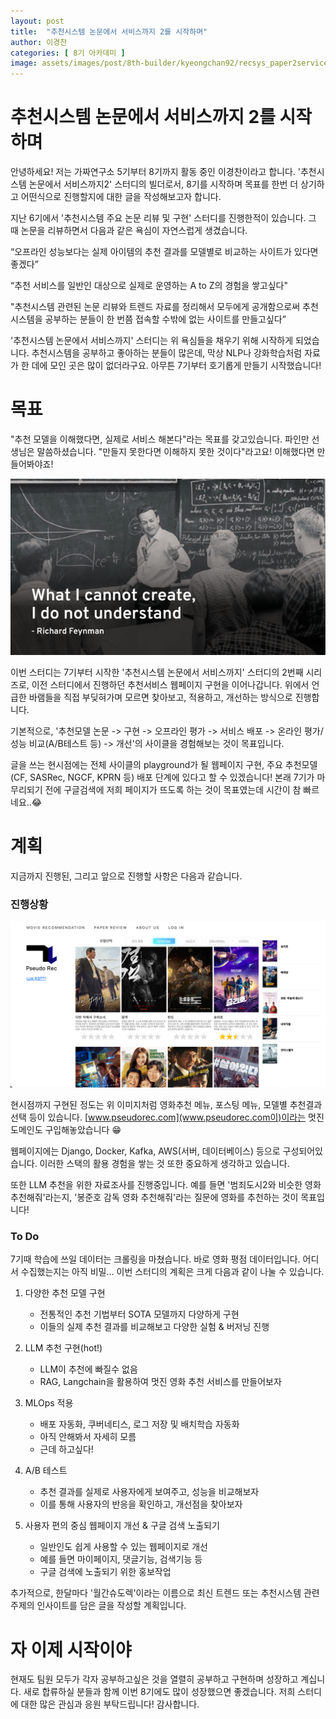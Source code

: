 ```yaml
---
layout: post
title:  "추천시스템 논문에서 서비스까지 2를 시작하며"
author: 이경찬
categories: [ 8기 아카데미 ]
image: assets/images/post/8th-builder/kyeongchan92/recsys_paper2service_thumbnail.png
---
```


# 추천시스템 논문에서 서비스까지 2를 시작하며

안녕하세요! 저는 가짜연구소 5기부터 8기까지 활동 중인 이경찬이라고 합니다. '추천시스템 논문에서 서비스까지2' 스터디의 빌더로서, 8기를 시작하며 목표를 한번 더 상기하고 어떤식으로 진행할지에 대한 글을 작성해보고자 합니다.

지난 6기에서 '추천시스템 주요 논문 리뷰 및 구현' 스터디를 진행한적이 있습니다. 그 때 논문을 리뷰하면서 다음과 같은 욕심이 자연스럽게 생겼습니다.

“오프라인 성능보다는 실제 아이템의 추천 결과를 모델별로 비교하는 사이트가 있다면 좋겠다”

“추천 서비스를 일반인 대상으로 실제로 운영하는 A to Z의 경험을 쌓고싶다"

"추천시스템 관련된 논문 리뷰와 트렌드 자료를 정리해서 모두에게 공개함으로써 추천시스템을 공부하는 분들이 한 번쯤 접속할 수밖에 없는 사이트를 만들고싶다”

'추천시스템 논문에서 서비스까지' 스터디는 위 욕심들을 채우기 위해 시작하게 되었습니다. 추천시스템을 공부하고 좋아하는 분들이 많은데, 막상 NLP나 강화학습처럼 자료가 한 데에 모인 곳은 많이 없더라구요. 아무튼 7기부터 호기롭게 만들기 시작했습니다!

# 목표

"추천 모델을 이해했다면, 실제로 서비스 해본다"라는 목표를 갖고있습니다. 파인만 선생님은 말씀하셨습니다. "만들지 못한다면 이해하지 못한 것이다"라고요! 이해했다면 만들어봐야죠!

![](../assets/images/post/8th-builder/kyeongchan92/feynman.png)

이번 스터디는 7기부터 시작한 '추천시스템 논문에서 서비스까지' 스터디의 2번째 시리즈로, 이전 스터디에서 진행하던 추천서비스 웹페이지 구현을 이어나갑니다. 위에서 언급한 바램들을 직접 부딪혀가며 모르면 찾아보고, 적용하고, 개선하는 방식으로 진행합니다.

기본적으로, '추천모델 논문 -> 구현 -> 오프라인 평가 -> 서비스 배포 -> 온라인 평가/성능 비교(A/B테스트 등) -> 개선'의 사이클을 경험해보는 것이 목표입니다.

글을 쓰는 현시점에는 전체 사이클의 playground가 될 웹페이지 구현, 주요 추천모델(CF, SASRec, NGCF, KPRN 등) 배포 단계에 있다고 할 수 있겠습니다! 본래 7기가 마무리되기 전에 구글검색에 저희 페이지가 뜨도록 하는 것이 목표였는데 시간이 참 빠르네요..😂


# 계획

지금까지 진행된, 그리고 앞으로 진행할 사항은 다음과 같습니다.

### 진행상황

![](../assets/images/post/8th-builder/kyeongchan92/pseudorec_homepage.png)

현시점까지 구현된 정도는 위 이미지처럼 영화추천 메뉴, 포스팅 메뉴, 모델별 추천결과 선택 등이 있습니다. [www.pseudorec.com](www.pseudorec.com이)이라는 멋진 도메인도 구입해놓았습니다 😁

웹페이지에는 Django, Docker, Kafka, AWS(서버, 데이터베이스) 등으로 구성되어있습니다. 이러한 스택의 활용 경험을 쌓는 것 또한 중요하게 생각하고 있습니다.

또한 LLM 추천을 위한 자료조사를 진행중입니다. 예를 들면 '범죄도시2와 비슷한 영화 추천해줘'라는지, '봉준호 감독 영화 추천해줘'라는 질문에 영화를 추천하는 것이 목표입니다!

### To Do

7기때 학습에 쓰일 데이터는 크롤링을 마쳤습니다. 바로 영화 평점 데이터입니다. 어디서 수집했는지는 아직 비밀... 이번 스터디의 계획은 크게 다음과 같이 나눌 수 있습니다.

1. 다양한 추천 모델 구현

    - 전통적인 추천 기법부터 SOTA 모델까지 다양하게 구현
    - 이들의 실제 추천 결과를 비교해보고 다양한 실험 & 버저닝 진행    

2. LLM 추천 구현(hot!)
   
    - LLM이 추천에 빠질수 없음
    - RAG, Langchain을 활용하여 멋진 영화 추천 서비스를 만들어보자

3. MLOps 적용

    - 배포 자동화, 쿠버네티스, 로그 저장 및 배치학습 자동화
    - 아직 안해봐서 자세히 모름
    - 근데 하고싶다!

4. A/B 테스트

    - 추천 결과를 실제로 사용자에게 보여주고, 성능을 비교해보자
    - 이를 통해 사용자의 반응을 확인하고, 개선점을 찾아보자

5. 사용자 편의 중심 웹페이지 개선 & 구글 검색 노출되기

   - 일반인도 쉽게 사용할 수 있는 웹페이지로 개선
   - 예를 들면 마이페이지, 댓글기능, 검색기능 등
   - 구글 검색에 노출되기 위한 홍보작업

추가적으로, 한달마다 '월간슈도렉'이라는 이름으로 최신 트렌드 또는 추천시스템 관련 주제의 인사이트를 담은 글을 작성할 계획입니다.

# 자 이제 시작이야

현재도 팀원 모두가 각자 공부하고싶은 것을 열렬히 공부하고 구현하며 성장하고 계십니다. 새로 합류하실 분들과 함께 이번 8기에도 많이 성장했으면 좋겠습니다. 저희 스터디에 대한 많은 관심과 응원 부탁드립니다! 감사합니다.